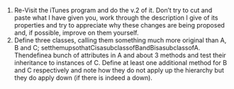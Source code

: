 1) Re-Visit the iTunes program and do the v.2 of it. Don’t try to cut and paste what I have given you, work through the description I give of its properties and try to appreciate why these changes are being proposed and, if possible, improve on them yourself.
2) Define three classes, calling them something much more original than A, B and C; setthemupsothatCisasubclassofBandBisasubclassofA. Thendefinea bunch of attributes in A and about 3 methods and test their inheritance to instances of C. Define at least one additional method for B and C respectively and note how they do not apply up the hierarchy but they do apply down (if there is indeed a down).
